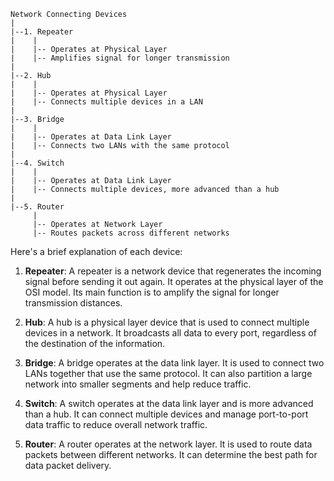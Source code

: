 ```
Network Connecting Devices
|
|--1. Repeater
|    |
|    |-- Operates at Physical Layer
|    |-- Amplifies signal for longer transmission
|
|--2. Hub
|    |
|    |-- Operates at Physical Layer
|    |-- Connects multiple devices in a LAN
|
|--3. Bridge
|    |
|    |-- Operates at Data Link Layer
|    |-- Connects two LANs with the same protocol
|
|--4. Switch
|    |
|    |-- Operates at Data Link Layer
|    |-- Connects multiple devices, more advanced than a hub
|
|--5. Router
     |
     |-- Operates at Network Layer
     |-- Routes packets across different networks
```

Here's a brief explanation of each device:

1. **Repeater**: A repeater is a network device that regenerates the incoming signal before sending it out again. It operates at the physical layer of the OSI model. Its main function is to amplify the signal for longer transmission distances.

2. **Hub**: A hub is a physical layer device that is used to connect multiple devices in a network. It broadcasts all data to every port, regardless of the destination of the information.

3. **Bridge**: A bridge operates at the data link layer. It is used to connect two LANs together that use the same protocol. It can also partition a large network into smaller segments and help reduce traffic.

4. **Switch**: A switch operates at the data link layer and is more advanced than a hub. It can connect multiple devices and manage port-to-port data traffic to reduce overall network traffic.

5. **Router**: A router operates at the network layer. It is used to route data packets between different networks. It can determine the best path for data packet delivery.
